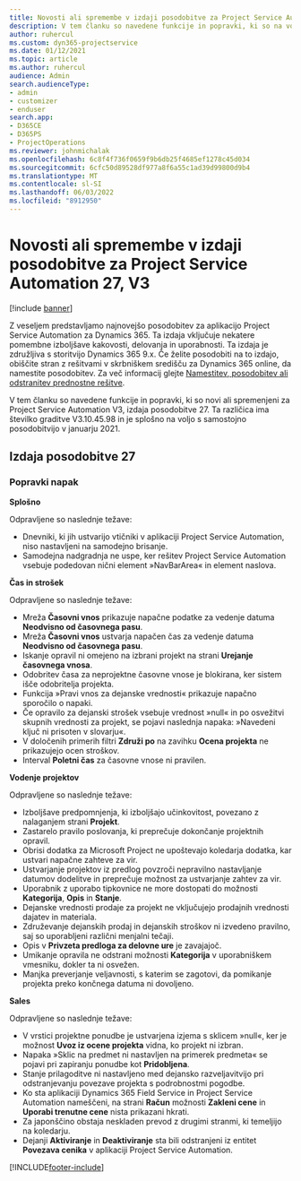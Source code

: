 ```yaml
---
title: Novosti ali spremembe v izdaji posodobitve za Project Service Automation 27, V3
description: V tem članku so navedene funkcije in popravki, ki so na voljo za Project Service Automation V3, izdaja posodobitve 27.
author: ruhercul
ms.custom: dyn365-projectservice
ms.date: 01/12/2021
ms.topic: article
ms.author: ruhercul
audience: Admin
search.audienceType:
- admin
- customizer
- enduser
search.app:
- D365CE
- D365PS
- ProjectOperations
ms.reviewer: johnmichalak
ms.openlocfilehash: 6c8f4f736f0659f9b6db25f4685ef1278c45d034
ms.sourcegitcommit: 6cfc50d89528df977a8f6a55c1ad39d99800d9b4
ms.translationtype: MT
ms.contentlocale: sl-SI
ms.lasthandoff: 06/03/2022
ms.locfileid: "8912950"
---
```

# <a name="whats-new-or-changed-in-project-service-automation-update-release-27-v3"></a>Novosti ali spremembe v izdaji posodobitve za Project Service Automation 27, V3

[!include [banner](../includes/psa-now-project-operations.md)]

Z veseljem predstavljamo najnovejšo posodobitev za aplikacijo Project Service Automation za Dynamics 365. Ta izdaja vključuje nekatere pomembne izboljšave kakovosti, delovanja in uporabnosti. Ta izdaja je združljiva s storitvijo Dynamics 365 9.x. Če želite posodobiti na to izdajo, obiščite stran z rešitvami v skrbniškem središču za Dynamics 365 online, da namestite posodobitev. Za več informacij glejte [Namestitev, posodobitev ali odstranitev prednostne rešitve](/power-platform/admin/install-remove-preferred-solution).

V tem članku so navedene funkcije in popravki, ki so novi ali spremenjeni za Project Service Automation V3, izdaja posodobitve 27. Ta različica ima številko graditve V3.10.45.98 in je splošno na voljo s samostojno posodobitvijo v januarju 2021.

## <a name="update-release-27"></a>Izdaja posodobitve 27

### <a name="bug-fixes"></a>Popravki napak

**Splošno**

Odpravljene so naslednje težave:

- Dnevniki, ki jih ustvarijo vtičniki v aplikaciji Project Service Automation, niso nastavljeni na samodejno brisanje.
- Samodejna nadgradnja ne uspe, ker rešitev Project Service Automation vsebuje podedovan nični element »NavBarArea« in element naslova.

**Čas in strošek**

Odpravljene so naslednje težave:

- Mreža **Časovni vnos** prikazuje napačne podatke za vedenje datuma **Neodvisno od časovnega pasu**.
- Mreža **Časovni vnos** ustvarja napačen čas za vedenje datuma **Neodvisno od časovnega pasu**.
- Iskanje opravil ni omejeno na izbrani projekt na strani **Urejanje časovnega vnosa**.
- Odobritev časa za neprojektne časovne vnose je blokirana, ker sistem išče odobritelja projekta.
- Funkcija »Pravi vnos za dejanske vrednosti« prikazuje napačno sporočilo o napaki.
- Če opravilo za dejanski strošek vsebuje vrednost »null« in po osvežitvi skupnih vrednosti za projekt, se pojavi naslednja napaka: »Navedeni ključ ni prisoten v slovarju«.
- V določenih primerih filtri **Združi po** na zavihku **Ocena projekta** ne prikazujejo ocen stroškov.
- Interval **Poletni čas** za časovne vnose ni pravilen.

**Vodenje projektov**

Odpravljene so naslednje težave:

- Izboljšave predpomnjenja, ki izboljšajo učinkovitost, povezano z nalaganjem strani **Projekt**.
- Zastarelo pravilo poslovanja, ki preprečuje dokončanje projektnih opravil.
- Obrisi dodatka za Microsoft Project ne upoštevajo koledarja dodatka, kar ustvari napačne zahteve za vir.
- Ustvarjanje projektov iz predlog povzroči nepravilno nastavljanje datumov dodelitve in preprečuje možnost za ustvarjanje zahtev za vir.
- Uporabnik z uporabo tipkovnice ne more dostopati do možnosti **Kategorija**, **Opis** in **Stanje**.
- Dejanske vrednosti prodaje za projekt ne vključujejo prodajnih vrednosti dajatev in materiala.
- Združevanje dejanskih prodaj in dejanskih stroškov ni izvedeno pravilno, saj so uporabljeni različni menjalni tečaji.
- Opis v **Privzeta predloga za delovne ure** je zavajajoč.
- Umikanje opravila ne odstrani možnosti **Kategorija** v uporabniškem vmesniku, dokler ta ni osvežen.
- Manjka preverjanje veljavnosti, s katerim se zagotovi, da pomikanje projekta preko končnega datuma ni dovoljeno.

**Sales**

Odpravljene so naslednje težave:

- V vrstici projektne ponudbe je ustvarjena izjema s sklicem »null«, ker je možnost **Uvoz iz ocene projekta** vidna, ko projekt ni izbran.
- Napaka »Sklic na predmet ni nastavljen na primerek predmeta« se pojavi pri zapiranju ponudbe kot **Pridobljena**.
- Stanje prilagoditve ni nastavljeno med dejansko razveljavitvijo pri odstranjevanju povezave projekta s podrobnostmi pogodbe.
- Ko sta aplikaciji Dynamics 365 Field Service in Project Service Automation nameščeni, na strani **Račun** možnosti **Zakleni cene** in **Uporabi trenutne cene** nista prikazani hkrati.
- Za japonščino obstaja neskladen prevod z drugimi stranmi, ki temeljijo na koledarju.
- Dejanji **Aktiviranje** in **Deaktiviranje** sta bili odstranjeni iz entitet **Povezava cenika** v aplikaciji Project Service Automation.


[!INCLUDE[footer-include](../includes/footer-banner.md)]
